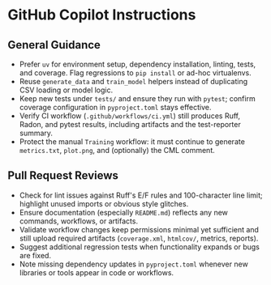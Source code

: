 # GitHub Copilot Instructions

## General Guidance
- Prefer `uv` for environment setup, dependency installation, linting, tests, and coverage. Flag regressions to `pip install` or ad-hoc virtualenvs.
- Reuse `generate_data` and `train_model` helpers instead of duplicating CSV loading or model logic.
- Keep new tests under `tests/` and ensure they run with `pytest`; confirm coverage configuration in `pyproject.toml` stays effective.
- Verify CI workflow (`.github/workflows/ci.yml`) still produces Ruff, Radon, and pytest results, including artifacts and the test-reporter summary.
- Protect the manual `Training` workflow: it must continue to generate `metrics.txt`, `plot.png`, and (optionally) the CML comment.

## Pull Request Reviews
- Check for lint issues against Ruff's E/F rules and 100-character line limit; highlight unused imports or obvious style glitches.
- Ensure documentation (especially `README.md`) reflects any new commands, workflows, or artifacts.
- Validate workflow changes keep permissions minimal yet sufficient and still upload required artifacts (`coverage.xml`, `htmlcov/`, metrics, reports).
- Suggest additional regression tests when functionality expands or bugs are fixed.
- Note missing dependency updates in `pyproject.toml` whenever new libraries or tools appear in code or workflows.
